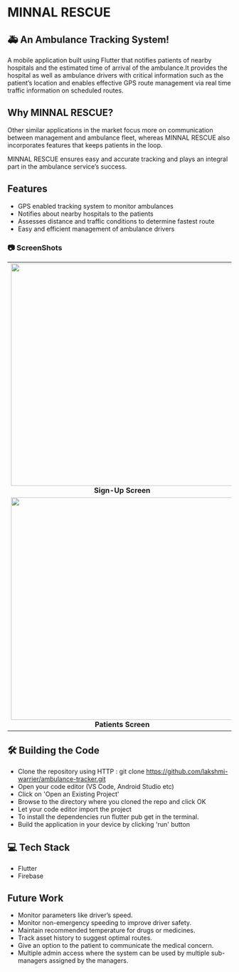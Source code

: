  # MINNAL RESCUE
##  🚑 An Ambulance Tracking System!

A mobile application built using Flutter that notifies patients of nearby hospitals and the estimated time of arrival of the ambulance.It provides the hospital as well as ambulance drivers with critical information such as the patient’s location and enables effective GPS route management via real time traffic information on scheduled routes.
<br>

## Why MINNAL RESCUE?
Other similar applications in the market focus more on communication between management and ambulance fleet, whereas MINNAL RESCUE also incorporates features that keeps patients in the loop.

MINNAL RESCUE ensures easy and accurate tracking and plays an integral part in the ambulance service’s success.


## Features

- GPS enabled tracking system to monitor ambulances
- Notifies about nearby hospitals to the patients
- Assesses distance and traffic conditions to determine fastest route
- Easy and efficient management of ambulance drivers
 
 ### 📷 ScreenShots

<table>
     <tr>
          <td><img height="500" src="https://github.com/lakshmi-warrier/ambulance-tracker/blob/main/screenshots/SignUp_page.jpg" /><br /><center><b>Sign-Up Screen</b></center></td>
          <td><img height="500" src="https://github.com/lakshmi-warrier/ambulance-tracker/blob/main/screenshots/Login_page.jpg" /><br /><center><b>Login Screen</b></center></td>
          <td><img height="500" src="https://github.com/lakshmi-warrier/ambulance-tracker/blob/main/screenshots/Role_Page.jpg" /><br /><center><b>Role Screen</b></center></td>
     </tr>
     <tr>
          <td><img height="500" src="https://github.com/lakshmi-warrier/ambulance-tracker/blob/main/screenshots/Patients_page.gif" /><br /><center><b>Patients Screen</b></center></td>
          <td><img height="500" src="https://github.com/lakshmi-warrier/ambulance-tracker/blob/main/screenshots/Hospital_page_1.gif" /><br /><center><b>Hospital Screen</b></center></td>
          <td><img height="500" src="https://github.com/lakshmi-warrier/ambulance-tracker/blob/main/screenshots/driver_page.gif" /><br /><center><b>Drivers Screen</b></center></td>
     </tr>

</table>
 
## 🛠️ Building the Code
- Clone the repository using HTTP : git clone https://github.com/lakshmi-warrier/ambulance-tracker.git
- Open your code editor (VS Code, Android Studio etc)
- Click on 'Open an Existing Project'
- Browse to the directory where you cloned the repo and click OK
- Let your code editor import the project
- To install the dependencies run flutter pub get in the terminal.
- Build the application in your device by clicking 'run' button

## :computer: Tech Stack
- Flutter
- Firebase

## Future Work
- Monitor parameters like driver’s speed.
- Monitor non-emergency speeding to improve driver safety.
- Maintain recommended temperature for drugs or medicines.
- Track asset history to suggest optimal routes.
- Give an option to the patient to communicate the medical concern.
- Multiple admin access where the system can be used by multiple sub-managers assigned by the managers.

